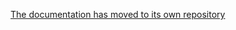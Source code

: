 [The documentation has moved to its own repository](https://github.com/tootsuite/documentation/blob/master/Using-the-API/API.md)
